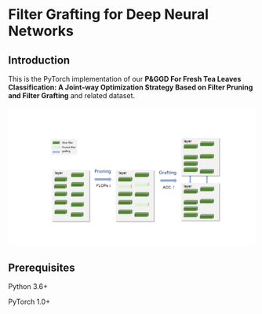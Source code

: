 # Filter Grafting for Deep Neural Networks

## Introduction

This is the PyTorch implementation of our **P&GGD For Fresh Tea Leaves Classification: A Joint-way Optimization Strategy Based on Filter Pruning and Filter Grafting** and related dataset.

![P&GGD](P&GGD.png)

## Prerequisites

Python 3.6+

PyTorch 1.0+